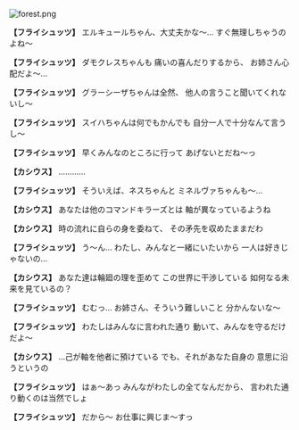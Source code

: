 
![forest.png](../images/backgrounds/forest.png)

**【フライシュッツ】**
エルキュールちゃん、大丈夫かな～…
すぐ無理しちゃうのよね～

**【フライシュッツ】**
ダモクレスちゃんも
痛いの喜んだりするから、
お姉さん心配だよ～…

**【フライシュッツ】**
グラーシーザちゃんは全然、
他人の言うこと聞いてくれないし～

**【フライシュッツ】**
スイハちゃんは何でもかんでも
自分一人で十分なんて言うし～

**【フライシュッツ】**
早くみんなのところに行って
あげないとだね～っ

**【カシウス】**
…………

**【フライシュッツ】**
そういえば、ネスちゃんと
ミネルヴァちゃんも～…

**【カシウス】**
あなたは他のコマンドキラーズとは
軸が異なっているようね

**【カシウス】**
時の流れに自らの身を委ねて、
その矛先を収めたままだわ

**【フライシュッツ】**
う～ん…
わたし、みんなと一緒にいたいから
一人は好きじゃないの…

**【カシウス】**
あなた達は輪廻の理を歪めて
この世界に干渉している
如何なる未来を見ているの？

**【フライシュッツ】**
むむっ…
お姉さん、そういう難しいこと
分かんないな～

**【フライシュッツ】**
わたしはみんなに言われた通り
動いて、みんなを守るだけだよ～

**【カシウス】**
…己が軸を他者に預けている
でも、それがあなた自身の
意思に沿うというの

**【フライシュッツ】**
はぁ～あっ
みんながわたしの全てなんだから、
言われた通り動くのは当然でしょ

**【フライシュッツ】**
だから～
お仕事に興じま～すっ